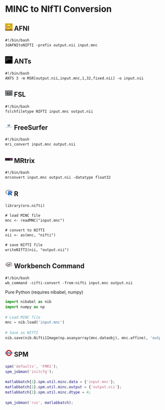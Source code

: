 # MINC to NIfTI Conversion

## <img src="../icons/afni.png" height="24px" /> AFNI
```
#!/bin/bash
3dAFNItoNIFTI -prefix output.nii input.mnc
```

## <img src="../icons/ants.png" height="24px" /> ANTs
```
#!/bin/bash
ANTS 3 -m MSR[output.nii,input.mnc,1,32,fixed.nii] -o input.nii
```

## <img src="../icons/fsl.png" height="24px" /> FSL
``` 
#!/bin/bash
fslchfiletype NIFTI input.mnc output.nii
```

## <img src="../icons/freesurfer.png" height="24px" /> FreeSurfer
``` 
#!/bin/bash
mri_convert input.mnc output.nii
```

## <img src="../icons/mrtrix.png" height="24px" /> MRtrix
``` 
#!/bin/bash
mrconvert input.mnc output.nii -datatype float32
```

## <img src="../icons/r.png" height="24px" /> R
```
library(oro.nifti)

# load MINC file
mnc <- readMNC("input.mnc")

# convert to NIfTI
nii <- as(mnc, "nifti")

# save NIfTI file
writeNIfTI(nii, "output.nii")
```

## <img src="../icons/workbench_command.png" height="24px" /> Workbench Command
``` 
#!/bin/bash
wb_command -cifti-convert -from-nifti input.mnc output.nii
```

Pure Python (requires nibabel, numpy)
```python
import nibabel as nib
import numpy as np

# Load MINC file
mnc = nib.load('input.mnc')

# Save as NIfTI
nib.save(nib.Nifti1Image(np.asanyarray(mnc.dataobj), mnc.affine), 'output.nii')
```

## <img src="../icons/spm.png" height="24px" /> SPM
```matlab
spm('defaults', 'FMRI');
spm_jobman('initcfg');

matlabbatch{1}.spm.util.minc.data = {'input.mnc'};
matlabbatch{1}.spm.util.minc.output = {'output.nii'};
matlabbatch{1}.spm.util.minc.dtype = 4;

spm_jobman('run', matlabbatch);
```